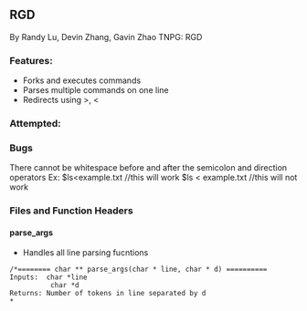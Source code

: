 ## RGD
By Randy Lu, Devin Zhang, Gavin Zhao
TNPG: RGD

### Features:
- Forks and executes commands
- Parses multiple commands on one line
- Redirects using >, <

### Attempted:

### Bugs
There cannot be whitespace before and after the semicolon and direction operators
Ex: $ls<example.txt //this will work
    $ls < example.txt //this will not work

### Files and Function Headers 

#### parse_args
 * Handles all line parsing fucntions
  ```
  /*======== char ** parse_args(char * line, char * d) ==========
  Inputs:  char *line
            char *d
  Returns: Number of tokens in line separated by d
  *
  
  

  
